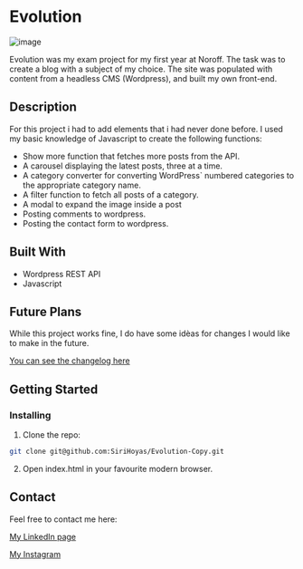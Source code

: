 # Evolution

![image](https://github.com/SiriHoyas/Evolution-Copy/blob/main/resources/img/evolution%20screen%20shot.png)

Evolution was my exam project for my first year at Noroff. The task was to create a blog with a subject of my choice. The site was populated with content from a headless CMS (Wordpress), and built my own front-end.

## Description

For this project i had to add elements that i had never done before. I used my basic knowledge of Javascript to create the following functions:

- Show more function that fetches more posts from the API.
- A carousel displaying the latest posts, three at a time.
- A category converter for converting WordPress` numbered categories to the appropriate category name.
- A filter function to fetch all posts of a category.
- A modal to expand the image inside a post
- Posting comments to wordpress.
- Posting the contact form to wordpress.

## Built With

- Wordpress REST API
- Javascript

## Future Plans

While this project works fine, I do have some idèas for changes I would like to make in the future. 

[You can see the changelog here](https://github.com/SiriHoyas/HeySiri.codes/blob/main/CHANGELOG.md)

## Getting Started

### Installing


1. Clone the repo:

```bash
git clone git@github.com:SiriHoyas/Evolution-Copy.git
```

2. Open index.html in your favourite modern browser.


## Contact

Feel free to contact me here:

[My LinkedIn page](https://www.linkedin.com/in/siri-h%C3%B8y%C3%A5s-2bb74b1a2/)

[My Instagram](https://www.instagram.com/sirihoyas/)

